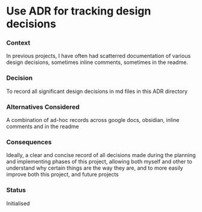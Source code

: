 # Use ADR for tracking design decisions

### Context
In previous projects, I have often had scatterred documentation of various design decisions, sometimes inline comments, sometimes in the readme. 

### Decision
To record all significant design decisions in md files in this ADR directory

### Alternatives Considered
A combination of ad-hoc records across google docs, obsidian, inline comments and in the readme

### Consequences
Ideally, a clear and concise record of all decisions made during the planning and implementing phases of this project, allowing both myself and other to understand why certain things are the way they are, and to more easily improve both this project, and future projects

### Status
Initialised
